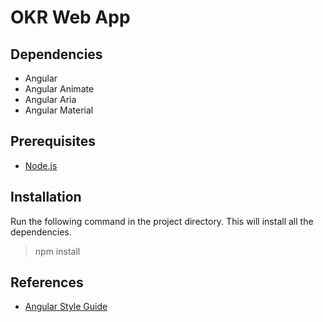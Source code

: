 # OKR Web App

## Dependencies
 - Angular
 - Angular Animate
 - Angular Aria
 - Angular Material

## Prerequisites
  - [Node.js](https://nodejs.org/en/)

## Installation
Run the following command in the project directory. This will install all the dependencies.
> npm install

## References
 - [Angular Style Guide](https://github.com/johnpapa/angular-styleguide/blob/master/a1/README.md)